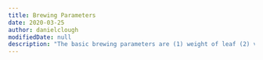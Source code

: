 ```yaml
---
title: Brewing Parameters
date: 2020-03-25
author: danielclough
modifiedDate: null
description: "The basic brewing parameters are (1) weight of leaf (2) volume of water (3) temprature and (4) time."
---
```

